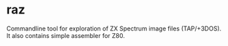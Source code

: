 # raz
Commandline tool for exploration of ZX Spectrum image files (TAP/+3DOS). It also contains simple assembler for Z80.
